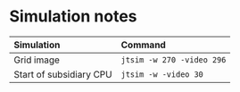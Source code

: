 # Simulation notes

| Simulation              | Command                   |
|:------------------------|:--------------------------|
| Grid image              | `jtsim -w 270 -video 296` |
| Start of subsidiary CPU | `jtsim -w -video 30`      |

